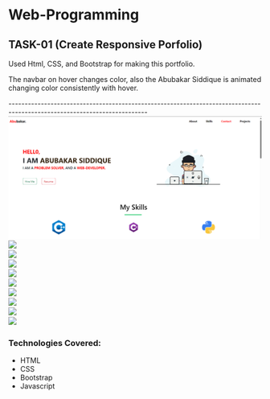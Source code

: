 # Web-Programming
## TASK-01 (Create Responsive Porfolio)
<p>Used Html, CSS, and Bootstrap for making this portfolio.</p> 
<p>The navbar on hover changes color, also the Abubakar Siddique is animated changing color consistently with hover.</p>
-------------------------------------------------------------------------------------------------------------------------
<img src="TASK-1/image0.png"><br>
<img src="image1.png"><br>
<img src="image2.png"><br>
<img src="image3.png"><br>
<img src="image4.png"><br>
<img src="image5.png"><br>
<img src="image6.png"><br>
<img src="image7.png"><br>
<img src="image8.png"><br>
<img src="image9.png"><br>

### Technologies Covered:
- HTML
- CSS
- Bootstrap
- Javascript
